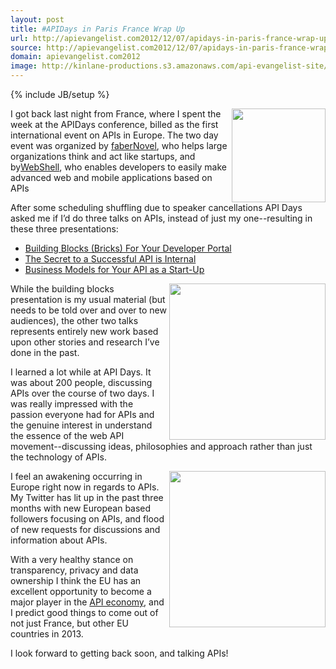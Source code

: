```yaml
---
layout: post
title: #APIDays in Paris France Wrap Up
url: http://apievangelist.com2012/12/07/apidays-in-paris-france-wrap-up/
source: http://apievangelist.com2012/12/07/apidays-in-paris-france-wrap-up/
domain: apievangelist.com2012
image: http://kinlane-productions.s3.amazonaws.com/api-evangelist-site/blog/api-days-logo.png
---
```

{% include JB/setup %}<p>
     <a href="http://apidays.io/" target="_blank"><img src="https://s3.amazonaws.com/kinlane-productions/events/api-days-paris-france/api-days-logo.png"  width="150" align="right" /></a>
</p>
<p>
     I got back last night from France, where I spent the week at the APIDays conference, billed as the first international event on APIs in Europe. The two day event was organized by <a title="FaberNovel" href="http://www.fabernovel.com/en/">faberNovel</a>, who helps large organizations think and act like startups, and by<a title="Webshell" href="http://webshell.io/">WebShell</a>, who enables developers to easily make advanced web and mobile applications based on APIs
</p>
<p>
     After some scheduling shuffling due to speaker cancellations API Days asked me if I’d do three talks on APIs, instead of just my one--resulting in these three presentations:
</p>
<ul>
     <li>
          <a title="Building Blocks (Bricks) For Your Developer Portal" href="/2012/12/07/building-blocks-bricks-for-your-developer-portal-apidays/" target="_blank">Building Blocks (Bricks) For Your Developer Portal</a>
     </li>
     <li>
          <a title="The Secret to a Successful API is Internal" href="/2012/12/07/the-secret-to-a-successful-api-is-internal-apidays/" target="_blank">The Secret to a Successful API is Internal</a>
     </li>
     <li>
          <a title="Business Models for Your API as a Start-Up" href="/2012/12/07/business-models-for-your-api-as-a-startup-api-days/" target="_blank">Business Models for Your API as a Start-Up</a>
     </li>
</ul>
<p>
     <a href="http://www.fabernovel.com/en/" target="_blank"><img src="https://s3.amazonaws.com/kinlane-productions/events/api-days-paris-france/faberNovel-logo.png"  width="250" align="right" /></a>
</p>
<p>
     While the building blocks presentation is my usual material (but needs to be told over and over to new audiences), the other two talks represents entirely new work based upon other stories and research I’ve done in the past.
</p>
<p>
     I learned a lot while at API Days. It was about 200 people, discussing APIs over the course of two days. I was really impressed with the passion everyone had for APIs and the genuine interest in understand the essence of the web API movement--discussing ideas, philosophies and approach rather than just the technology of APIs.
</p>
<p>
     <a href="http://webshell.io" target="_blank"><img src="https://s3.amazonaws.com/kinlane-productions/events/api-days-paris-france/webshell-logo.jpeg"  width="250" align="right" /></a>
</p>
<p>
     I feel an awakening occurring in Europe right now in regards to APIs. My Twitter has lit up in the past three months with new European based followers focusing on APIs, and flood of new requests for discussions and information about APIs.
</p>
<p>
     With a very healthy stance on transparency, privacy and data ownership I think the EU has an excellent opportunity to become a major player in the <a title="API Economy" href="http://apievangelist.com/2011/01/19/the-new-api-economy/">API economy</a>, and I predict good things to come out of not just France, but other EU countries in 2013.
</p>
<p>
     I look forward to getting back soon, and talking APIs!
</p>
